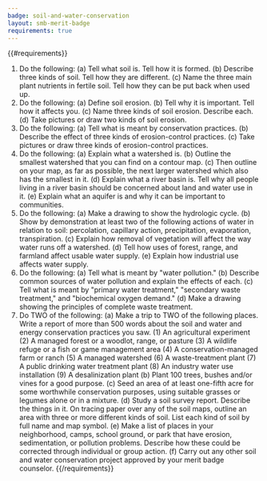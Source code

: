```yaml
---
badge: soil-and-water-conservation
layout: smb-merit-badge
requirements: true
---
```


{{#requirements}}
1. Do the following:
    (a) Tell what soil is. Tell how it is formed.
    (b) Describe three kinds of soil. Tell how they are different.
    (c) Name the three main plant nutrients in fertile soil. Tell how they can be put back when used up.
2. Do the following:
    (a) Define soil erosion.
    (b) Tell why it is important. Tell how it affects you.
    (c) Name three kinds of soil erosion. Describe each.
    (d) Take pictures or draw two kinds of soil erosion.
3. Do the following:
    (a) Tell what is meant by conservation practices.
    (b) Describe the effect of three kinds of erosion-control practices.
    (c) Take pictures or draw three kinds of erosion-control practices.
4. Do the following:
    (a) Explain what a watershed is.
    (b) Outline the smallest watershed that you can find on a contour map.
    (c) Then outline on your map, as far as possible, the next larger watershed which also has the smallest in it.
    (d) Explain what a river basin is. Tell why all people living in a river basin should be concerned about land and water use in it.
    (e) Explain what an aquifer is and why it can be important to communities.
5. Do the following:
    (a) Make a drawing to show the hydrologic cycle.
    (b) Show by demonstration at least two of the following actions of water in relation to soil: percolation, capillary action, precipitation, evaporation, transpiration.
    (c) Explain how removal of vegetation will affect the way water runs off a watershed.
    (d) Tell how uses of forest, range, and farmland affect usable water supply.
    (e) Explain how industrial use affects water supply.
6. Do the following:
    (a) Tell what is meant by "water pollution."
    (b) Describe common sources of water pollution and explain the effects of each.
    (c) Tell what is meant by "primary water treatment," "secondary waste treatment," and "biochemical oxygen demand."
    (d) Make a drawing showing the principles of complete waste treatment.
7. Do TWO of the following:
    (a) Make a trip to TWO of the following places. Write a report of more than 500 words about the soil and water and energy conservation practices you saw.
        (1) An agricultural experiment
        (2) A managed forest or a woodlot, range, or pasture
        (3) A wildlife refuge or a fish or game management area
        (4) A conservation-managed farm or ranch
        (5) A managed watershed
        (6) A waste-treatment plant
        (7) A public drinking water treatment plant
        (8) An industry water use installation
        (9) A desalinization plant
    (b) Plant 100 trees, bushes and/or vines for a good purpose.
    (c) Seed an area of at least one-fifth acre for some worthwhile conservation purposes, using suitable grasses or legumes alone or in a mixture.
    (d) Study a soil survey report. Describe the things in it. On tracing paper over any of the soil maps, outline an area with three or more different kinds of soil. List each kind of soil by full name and map symbol.
    (e) Make a list of places in your neighborhood, camps, school ground, or park that have erosion, sedimentation, or pollution problems. Describe how these could be corrected through individual or group action.
    (f) Carry out any other soil and water conservation project approved by your merit badge counselor.
{{/requirements}}
